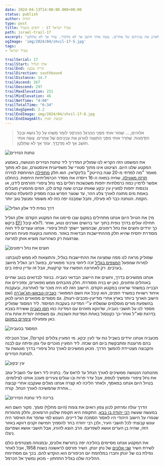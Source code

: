 ```yaml
---
date: 2024-04-13T14:00:00.000+00:00
status: publish
author: יהודה
type: post
title: שביל ישראל 17 - יחפים בשביל
path: israel-trail-17
excerpt: 'אלוהים, … שמור אותי מפני ההרגל ההרסני לומר משהו על כל נושא ובכל הזדמנות. שחרר אותי מפני התאוה לארגן את עניניהם של אחרים. עשה אותי חושב אך לא מדכדך. עוזר אך לא שתלטן.'
ogImage: 'img/2024/04/shvil-17-5.jpg'
tags:
- שביל ישראל

trailSerial: 17
trailStart: אלון הגליל
trailEnd: קרית טבעון
trailDirection: southbound
trailDistance: 14.7
trailAscend: 267
trailDescend: 297
trailMaxElevation: 251
trailMinElevation: 46
trailNetTime: "4:08"
trailTotalTime: "6:34"
trailAvgSpeed: 2.2
trailEndImage: img/2024/04/shvil-17-8.jpg
trailEndImageAlt: קבוצת יסמין
--- 
```


>אלוהים, … שְׁמוֹר אוֹתִי מִפְּנֵי הָהֶרְגֵּל הָהַרְסָנִי לוֹמַר מַשֶׁהוּ עַל כָּל נוֹשֵׂא וּבְכָל הִזְדַּמְנּות.
שַׁחְרֵר אוֹתִי מִפְּנֵי הַתַּאֲוָה לְאַרְגֵּן אֶת עִנְיָנֵיהֶם שֶׁל אֲחֵרִים.
עֲשֵׂה אוֹתִי חוֹשֵׁב אַךְ לֹא מְדֻכְדָךְ. עוֹזֵר אַךְ לֹא שְׁתַלְּטָן.

![טחנת הנזירים](/img/2024/04/shvil-17-5.jpg "טחנת הנזירים")

את המשפט הזה הקריא לנו שמוליק המדריך ליד טחנת הנזירים הנטושה, באמצע המקטע שלנו היום. הציטוט אינו מתוך סטורי של משפיענית אינסטגרם, וגם לא מתוך מאמר ״מה למדתי מ-20 שנה בהייטק״ בלינקדאין. הוא חלק [מתפילה](https://naorlea.co.il/m/song.asp?category_id=30&id=605) המיוחסת לנזירה [תרזה מאווילה](https://he.wikipedia.org/wiki/%D7%AA%D7%A8%D7%A1%D7%94_%D7%9E%D7%90%D7%95%D7%95%D7%99%D7%9C%D7%94), שחיה במאה ה-16 וייסדה את מסדר הכרמליתיות היחפות. בהחלט אפשר לדמיין כמה כרמלתיות יחפות משכשכות רגליים במי נחל ציפורי הזורמים לידנו, או נכנסות יחפות למעיין עין יבקע שאותו עברנו שעה קודם לכן. המים מהמעיין מובלים באמת מים מתונה לאורך צלע ההר, עד שנוצר הפרש גובה מספיק להפעלת טחנות הקמח. הטחנה כבר לא פעילה, וחבל שמבנה יפה כזה לא משומר ומנוצל טוב יותר. 

![דרך נופית ליד אלון הגליל](/img/2024/04/shvil-17-1.jpg "דרך נופית ליד אלון הגליל")

את הטיול היום אנחנו מתחילים במקום שבו סיימנו את המקטע הקודם: אלון הגליל  (מי ביקש [EFI](/blog/2022/10/Israel-trail-2/) ולא קיבל?). תחילה עולים בדרך נופית בתוך יער ברושים ואורנים נטוע, ואחר כך יורדים וחוצים את נחל רימונים, שבהמשך יישפך לנחל ציפורי. אנחנו עוצרים ליד חווה מסודרת יחסית שהיא חלק מההתיישבות הבדואית באזור. מהחווה בוקעות פעיות העיזים שנרגעות רק כשהרועה מוציא אותן למרעה. 

![חוצים את נחל רימונים](/img/2024/04/shvil-17-2.jpg "חוצים את נחל רימונים")

שמוליק מראה לנו מפה שמציגה את ההתיישבות בגליל, והתוצאות לא ממש לטובתנו: למרות שמפעל [המצפים בגליל](https://he.wikipedia.org/wiki/%D7%AA%D7%95%D7%9B%D7%A0%D7%99%D7%AA_%D7%94%D7%9E%D7%A6%D7%A4%D7%99%D7%9D_%D7%91%D7%92%D7%9C%D7%99%D7%9C) זכה ליחסי ציבור מפוארים, בפועל רוב הגליל מיושב בערבים. רק לאחרונה הופשרו עוד קרקעות, אבל זה עדיין טיפה בים. 

אנחנו ממשיכים בדרך, וחוצים את היישוב הבדואי כעביה. בניגוד לבדואים בנגב שחיים באוהלים ופחונים, כאן יש בניה מסודרת. חלק מהבתים ממש מפוארים, ומזכירים את הבנייה במשהד שראינו במקטע הקודם. היישוב הזה לא היה מוכר עד לאחרונה, ובעקבות איחוד רשויות במשרד הפנים, הוא קיבל את השם המפואר: [כעביה-טבאש-חג'אג'רה](https://he.wikipedia.org/wiki/%D7%9B%D7%A2%D7%91%D7%99%D7%94-%D7%98%D7%91%D7%90%D7%A9-%D7%97%D7%92%27%D7%90%D7%92%27%D7%A8%D7%94) (שם הישוב הארוך ביותר בארץ אחרי מודיעין-מכבים-רעות). גם מסגדים מפוארים הגיעו לכאן בהשפעת מורים מוסלמים שנשלחו ע״י המדינה בעקבות המיסוד. ליד המסגד שמוליק מספר לנו על תושבי כעביה, שדווקא מזוהים עם המדינה כמו [חסן כעביה](https://www.ynet.co.il/articles/0,7340,L-3768026,00.html) ששירת בצבא בדרגת סא״ל ואחר-כך כקונסול באחת המדינות השכנות. גם משפחה יהודית אחת גרה כאן ומפעילה [צימרים במקום](https://shevet-ahim.co.il). 

![המסגד בכעביה](/img/2024/04/shvil-17-3.jpg "המסגד בכעביה")

מכעביה אנחנו יורדים בשביל נוח עד לעין יבקע. מי המעיין צלולים (וקרים!), אבל הטבילה בהם מרעננת ומתבקשת ביום חם שכזה. ליד המעיין מוכרים עלי גפן ופיתה עם לבנה והקבוצה מצטיידת להמשך הדרך. מכאן ממשיכים לאורך נחל ציפורי בדרך מונגשת עד לטחנת הנזירים. 

![עין יבקע](/img/2024/04/shvil-17-4.jpg "עין יבקע")

מהטחנה הנטושה ממשיכים לאורך הנחל עד לראס עלי. בחניה ליד ראס עלי השביל עוזב את נחל ציפורי וממשיך לטפס, אבל עדר פרות ובו עגלים צעירים מעכב אותנו לצילומים. בטיול היום אנחנו במאסף, ולאחר הליכה לא קצרה אנחנו מגלים שעקבנו אחרי קבוצה אחרת שהמשיכה לאורך הנחל. קורה… 

![בריכה ליד טחנת הנזירים](/img/2024/04/shvil-17-6.jpg "בריכה ליד טחנת הנזירים")

הדרך עולה ומרחוק לכוון צפון רואים את צומת (היום מחלף) סומך. מקור השם הוא במעשה שעשה [רבי יהודה בן בבא](https://he.wikipedia.org/wiki/%D7%A8%D7%91%D7%99_%D7%99%D7%94%D7%95%D7%93%D7%94_%D7%91%D7%9F_%D7%91%D7%91%D7%90#%D7%90%D7%97%D7%93_%D7%9E%D7%A2%D7%A9%D7%A8%D7%AA_%D7%94%D7%A8%D7%95%D7%92%D7%99_%D7%9E%D7%9C%D7%9B%D7%95%D7%AA). התקופה היא תקופת שלטון הרומאים, וחלק מהגזרות שנגזרו על הישוב היהודי היו לאסור הסמכה של דיינים. העונש למי שהפר את האיסור היה עונש קבוצתי לכל תושבי העיר, ולכן רבי יהודה בחר להסמיך חמישה זקנים דווקא באזור הזה, שהיה בן הערים אושא לשפרעם. הרב הוצא להורג, אבל תושבי אושא ושפרעם ניצלו.

את המקטע אנחנו מסיימים בהליכה יפה בחורשת אלונים, ובמנוחה מצטרפים כולם לשירת השיר [שני אלונים](https://shironet.mako.co.il/artist?type=lyrics&lang=1&prfid=328&wrkid=3107) של נתן יונתן. השיר פורסם לראשונה בשנת 1958, אבל לאחר נפילת בנו של יונתן וחברו במלחמת יום הכיפורים הוא הוקדש להם. בכך גם מסתיימת ההליכה שלנו בגליל התחתון - מכאן נמשיך אל הכרמל.

